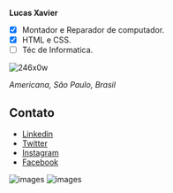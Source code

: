 
**Lucas Xavier**

- [X] Montador e Reparador de computador.
- [X] HTML e CSS.
- [ ] Téc de Informatica.

![246x0w](https://user-images.githubusercontent.com/42070719/61917694-d6dcf880-af24-11e9-8ecb-5acdf3a2fb5d.jpg)

*Americana, São Paulo, Brasil*




## Contato

- [Linkedin](https://linkedin.com)
- [Twitter](https://twitter.com)
- [Instagram](https://instagram.com)
- [Facebook](https://facebook.com)

![images](https://user-images.githubusercontent.com/42070719/61918421-aea2c900-af27-11e9-9b2f-5189fe5dd01d.png) ![images](https://user-images.githubusercontent.com/42070719/61918421-aea2c900-af27-11e9-9b2f-5189fe5dd01d.png)



